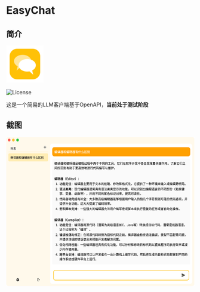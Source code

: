# EasyChat

## 简介

<img src="assets/icon.png" width="100px">

![License](https://img.shields.io/badge/License-MIT-dark_green)

这是一个简易的LLM客户端基于OpenAPI，**当前处于测试阶段**

## 截图

<img src="demo/截屏.png" height="400px">